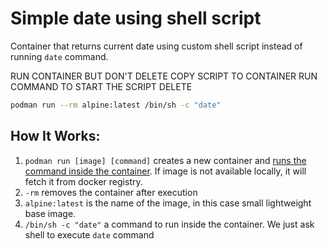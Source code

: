 # Simple date using shell script
Container that returns current date using custom shell script instead of running `date` command.

RUN CONTAINER BUT DON'T DELETE
COPY SCRIPT TO CONTAINER
RUN COMMAND TO START THE SCRIPT
DELETE 

```bash
podman run --rm alpine:latest /bin/sh -c "date"
```
## How It Works:
1. `podman run [image] [command]` creates a new container and [runs the command inside the container](https://docs.podman.io/en/latest/markdown/podman-run.1.html). If image is not available locally, it will fetch it from docker registry.
1. `-rm` removes the container after execution
1. `alpine:latest` is the name of the image, in this case small lightweight base image.
1. `/bin/sh -c "date"` a command to run inside the container. We just ask shell to execute `date` command

